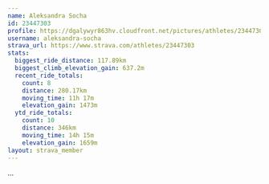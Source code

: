 ```yaml
---
name: Aleksandra Socha
id: 23447303
profile: https://dgalywyr863hv.cloudfront.net/pictures/athletes/23447303/14745546/4/large.jpg
username: aleksandra-socha
strava_url: https://www.strava.com/athletes/23447303
stats:
  biggest_ride_distance: 117.89km
  biggest_climb_elevation_gain: 637.2m
  recent_ride_totals:
    count: 8
    distance: 280.17km
    moving_time: 11h 17m
    elevation_gain: 1473m
  ytd_ride_totals:
    count: 10
    distance: 346km
    moving_time: 14h 15m
    elevation_gain: 1659m
layout: strava_member
--- 
```

...
